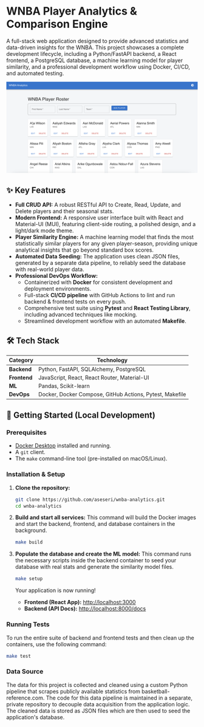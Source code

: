 # WNBA Player Analytics & Comparison Engine

A full-stack web application designed to provide advanced statistics and data-driven insights for the WNBA. This project showcases a complete development lifecycle, including a Python/FastAPI backend, a React frontend, a PostgreSQL database, a machine learning model for player similarity, and a professional development workflow using Docker, CI/CD, and automated testing.

![WNBA Analytics App Screenshot](assets/screenshot.png) 

## ✨ Key Features

* **Full CRUD API:** A robust RESTful API to Create, Read, Update, and Delete players and their seasonal stats.
* **Modern Frontend:** A responsive user interface built with React and Material-UI (MUI), featuring client-side routing, a polished design, and a light/dark mode theme.
* **Player Similarity Engine:** A machine learning model that finds the most statistically similar players for any given player-season, providing unique analytical insights that go beyond standard box scores.
* **Automated Data Seeding:** The application uses clean JSON files, generated by a separate data pipeline, to reliably seed the database with real-world player data.
* **Professional DevOps Workflow:**
    * Containerized with **Docker** for consistent development and deployment environments.
    * Full-stack **CI/CD pipeline** with GitHub Actions to lint and run backend & frontend tests on every push.
    * Comprehensive test suite using **Pytest** and **React Testing Library**, including advanced techniques like mocking.
    * Streamlined development workflow with an automated **Makefile**.

## 🛠️ Tech Stack

| Category      | Technology                                    |
|---------------|-----------------------------------------------|
| **Backend** | Python, FastAPI, SQLAlchemy, PostgreSQL       |
| **Frontend** | JavaScript, React, React Router, Material-UI  |
| **ML** | Pandas, Scikit-learn                          |
| **DevOps** | Docker, Docker Compose, GitHub Actions, Pytest, Makefile |


## 🚀 Getting Started (Local Development)

### Prerequisites

* [Docker Desktop](https://www.docker.com/products/docker-desktop/) installed and running.
* A `git` client.
* The `make` command-line tool (pre-installed on macOS/Linux).

### Installation & Setup

1.  **Clone the repository:**
    ```bash
    git clone https://github.com/aseseri/wnba-analytics.git
    cd wnba-analytics
    ```

2.  **Build and start all services:**
    This command will build the Docker images and start the backend, frontend, and database containers in the background.
    ```bash
    make build
    ```

3.  **Populate the database and create the ML model:**
    This command runs the necessary scripts inside the backend container to seed your database with real stats and generate the similarity model files.
    ```bash
    make setup
    ```

    Your application is now running!
    * **Frontend (React App):** [http://localhost:3000](http://localhost:3000)
    * **Backend (API Docs):** [http://localhost:8000/docs](http://localhost:8000/docs)

### Running Tests

To run the entire suite of backend and frontend tests and then clean up the containers, use the following command:

```bash
make test
```

### Data Source

The data for this project is collected and cleaned using a custom Python pipeline that scrapes publicly available statistics from basketball-reference.com. The code for this data pipeline is maintained in a separate, private repository to decouple data acquisition from the application logic. The cleaned data is stored as JSON files which are then used to seed the application's database.
